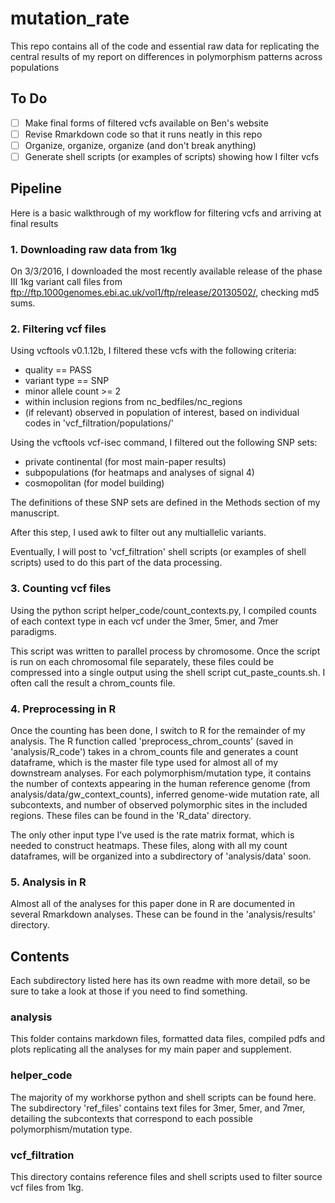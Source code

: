 # mutation_rate

This repo contains all of the code and essential raw data
for replicating the central results of my report on differences
in polymorphism patterns across populations

## To Do

- [ ] Make final forms of filtered vcfs available on Ben's website
- [ ] Revise Rmarkdown code so that it runs neatly in this repo
- [ ] Organize, organize, organize (and don't break anything)
- [ ] Generate shell scripts (or examples of scripts) showing how I filter vcfs

## Pipeline

Here is a basic walkthrough of my workflow for filtering vcfs and arriving at
final results

### 1. Downloading raw data from 1kg

On 3/3/2016, I downloaded the most recently available release of the phase III 1kg variant call files from ftp://ftp.1000genomes.ebi.ac.uk/vol1/ftp/release/20130502/, checking md5 sums.

### 2. Filtering vcf files

Using vcftools v0.1.12b, I filtered these vcfs with the following criteria:
- quality == PASS
- variant type == SNP
- minor allele count >= 2
- within inclusion regions from nc_bedfiles/nc_regions
- (if relevant) observed in population of interest, based on individual codes in
	'vcf_filtration/populations/'

Using the vcftools vcf-isec command, I filtered out the following SNP sets:
- private continental (for most main-paper results)
- subpopulations (for heatmaps and analyses of signal 4)
- cosmopolitan (for model building)

The definitions of these SNP sets are defined in the Methods section of my manuscript.

After this step, I used awk to filter out any multiallelic variants.

Eventually, I will post to 'vcf_filtration' shell scripts (or examples of shell scripts) used to do this part of the data processing.

### 3. Counting vcf files

Using the python script helper_code/count_contexts.py, I compiled counts of each context type in each vcf under the 3mer, 5mer, and 7mer paradigms.

This script was written to parallel process by chromosome.  Once the script is run on each chromosomal file separately, these files could be compressed into a single output using the shell script cut_paste_counts.sh.  I often call the result a chrom_counts file.

### 4. Preprocessing in R

Once the counting has been done, I switch to R for the remainder of my analysis. The R function called 'preprocess_chrom_counts' (saved in 'analysis/R_code') takes in a chrom_counts file and generates a count dataframe, which is the master file type used for almost all of my downstream analyses. For each polymorphism/mutation type, it contains the number of contexts appearing in the human reference genome (from analysis/data/gw_context_counts), inferred genome-wide mutation rate, all subcontexts, and number of observed polymorphic sites in the included regions.  These files can be found in the 'R_data' directory.

The only other input type I've used is the rate matrix format, which is needed to construct heatmaps. These files, along with all my count dataframes, will be organized into a subdirectory of 'analysis/data' soon.

### 5. Analysis in R

Almost all of the analyses for this paper done in R are documented in several Rmarkdown analyses.  These can be found in the 'analysis/results' directory.

## Contents

Each subdirectory listed here has its own readme with more detail, so be sure to take a look at those if you need to find something.

### analysis

This folder contains markdown files, formatted data files, compiled pdfs and plots replicating all the analyses for my main paper and supplement.

### helper_code

The majority of my workhorse python and shell scripts can be found here. The subdirectory 'ref_files' contains text files for 3mer, 5mer, and 7mer, detailing the subcontexts that correspond to each possible polymorphism/mutation type.

### vcf_filtration

This directory contains reference files and shell scripts used to filter source vcf files from 1kg.
